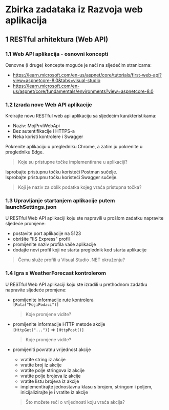 # Zbirka zadataka iz Razvoja web aplikacija

## 1 RESTful arhitektura (Web API)

### 1.1 Web API aplikacija - osnovni koncepti

Osnovne (i druge) koncepte moguće je naći na sljedećim stranicama:

- https://learn.microsoft.com/en-us/aspnet/core/tutorials/first-web-api?view=aspnetcore-8.0&tabs=visual-studio
- https://learn.microsoft.com/en-us/aspnet/core/fundamentals/environments?view=aspnetcore-8.0

### 1.2 Izrada nove Web API aplikacije

Kreirajte novu RESTful web api aplikaciju sa sljedećim karakteristikama:
  - Naziv: MojPrviWebApi
  - Bez autentifikacije i HTTPS-a
  - Neka koristi kontrolere i Swagger

Pokrenite aplikaciju u pregledniku Chrome, a zatim ju pokrenite u pregledniku Edge.

> Koje su pristupne točke implementirane u aplikaciji?

Isprobajte pristupnu točku koristeći Postman sučelje.  
Isprobajte pristupnu točku koristeći Swagger sučelje.  

> Koji je naziv za oblik podatka kojeg vraća pristupna točka?

### 1.3 Upravljanje startanjem aplikacije putem launchSettings.json

U RESTful Web API aplikaciji koju ste napravili u prošlom zadatku napravite sljedeće promjene:
  - postavite port aplikacije na 5123
  - obrišite "IIS Express" profil
  - promijenite naziv profila vaše aplikacije
  - dodajte novi profil koji ne starta preglednik kod starta aplikacije

> Čemu služe profili u Visual Studio .NET okruženju?

### 1.4 Igra s WeatherForecast kontrolerom

U RESTful Web API aplikaciji koju ste izradili u prethodnom zadatku napravite sljedeće promjene:
  - promijenite informacije rute kontrolera  
    `[Ruta("MojiPodaci")]`

    > Koje promjene vidite?

  - promijenite informacije HTTP metode akcije  
    `[HttpGet("...")]` => `[HttpPost()]`

    > Koje promjene vidite?

  - promijeniti povratnu vrijednost akcije
    - vratite string iz akcije
    - vratite broj iz akcije
    - vratite polje stringova iz akcije
    - vratite polje brojeva iz akcije
    - vratite listu brojeva iz akcije
    - implementirajte jednostavnu klasu s brojem, stringom i poljem, inicijalizirajte je i vratite iz akcije

    > Što možete reći o vrijednosti koju vraća akcija?
